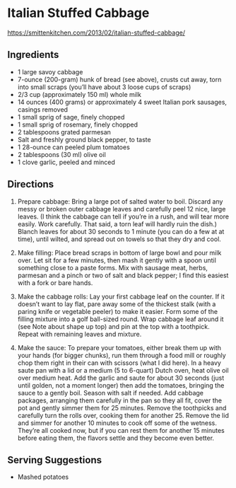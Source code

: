 # Italian Stuffed Cabbage
https://smittenkitchen.com/2013/02/italian-stuffed-cabbage/

## Ingredients

- 1 large savoy cabbage
- 7-ounce (200-gram) hunk of bread (see above), crusts cut away, torn into small scraps (you’ll have about 3 loose cups of scraps)
- 2/3 cup (approximately 150 ml) whole milk
- 14 ounces (400 grams) or approximately 4 sweet Italian pork sausages, casings removed
- 1 small sprig of sage, finely chopped
- 1 small sprig of rosemary, finely chopped
- 2 tablespoons grated parmesan
- Salt and freshly ground black pepper, to taste
- 1 28-ounce can peeled plum tomatoes
- 2 tablespoons (30 ml) olive oil
- 1 clove garlic, peeled and minced

## Directions

1. Prepare cabbage: Bring a large pot of salted water to boil. Discard any messy or broken outer cabbage leaves and carefully peel 12 nice, large leaves. (I think the cabbage can tell if you’re in a rush, and will tear more easily. Work carefully. That said, a torn leaf will hardly ruin the dish.) Blanch leaves for about 30 seconds to 1 minute (you can do a few at at time), until wilted, and spread out on towels so that they dry and cool.

2. Make filling: Place bread scraps in bottom of large bowl and pour milk over. Let sit for a few minutes, then mash it gently with a spoon until something close to a paste forms. Mix with sausage meat, herbs, parmesan and a pinch or two of salt and black pepper; I find this easiest with a fork or bare hands.

3. Make the cabbage rolls: Lay your first cabbage leaf on the counter. If it doesn’t want to lay flat, pare away some of the thickest stalk (with a paring knife or vegetable peeler) to make it easier. Form some of the filling mixture into a golf ball-sized round. Wrap cabbage leaf around it (see Note about shape up top) and pin at the top with a toothpick. Repeat with remaining leaves and mixture.

4. Make the sauce: To prepare your tomatoes, either break them up with your hands (for bigger chunks), run them through a food mill or roughly chop them right in their can with scissors (what I did here). In a heavy saute pan with a lid or a medium (5 to 6-quart) Dutch oven, heat olive oil over medium heat. Add the garlic and saute for about 30 seconds (just until golden, not a moment longer) then add the tomatoes, bringing the sauce to a gently boil. Season with salt if needed. Add cabbage packages, arranging them carefully in the pan so they all fit, cover the pot and gently simmer them for 25 minutes. Remove the toothpicks and carefully turn the rolls over, cooking them for another 25. Remove the lid and simmer for another 10 minutes to cook off some of the wetness. They’re all cooked now, but if you can rest them for another 15 minutes before eating them, the flavors settle and they become even better.

## Serving Suggestions
- Mashed potatoes

